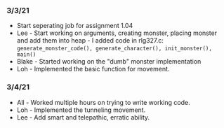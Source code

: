 ### 3/3/21
* Start seperating job for assignment 1.04
* Lee -  Start working on arguments, creating monster, placing monster and add them into heap
      - I added code in rlg327.c: `generate_monster_code(), generate_character(), init_monster(), main()`
* Blake - Started working on the "dumb" monster implementation
* Loh - Implemented the basic function for movement.   
### 3/4/21
* All - Worked multiple hours on trying to write working code. 
* Loh - Implemented the tunneling movement.
* Lee - Add smart and telepathic, erratic ability.